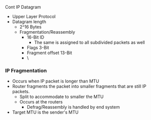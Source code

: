 Cont IP Datagram

- Upper Layer Protocol
- Datagram length
	- 2^16 Bytes
	- Fragmentation/Reassembly
		- 16-Bit ID
			- The same is assigned to all subdivided packets as well
		- Flags 3-Bit
		- Fragment offset 13-Bit
		- \
### IP Fragmentation
- Occurs when IP packet is longer than MTU 
- Router fragments the packet into smaller fragments that are still IP packets.
	- Split to accommodate to smaller the MTU
	- Occurs at the routers
		- Defrag/Reassembly is handled by end system
- Target MTU is the sender's MTU